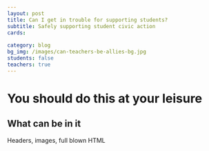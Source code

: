 ```yaml
---
layout: post
title: Can I get in trouble for supporting students?
subtitle: Safely supporting student civic action
cards:
   
category: blog
bg_img: /images/can-teachers-be-allies-bg.jpg
students: false
teachers: true
---
```


You should do this at your leisure
==================================

## What can be in it

Headers, images, full blown HTML


